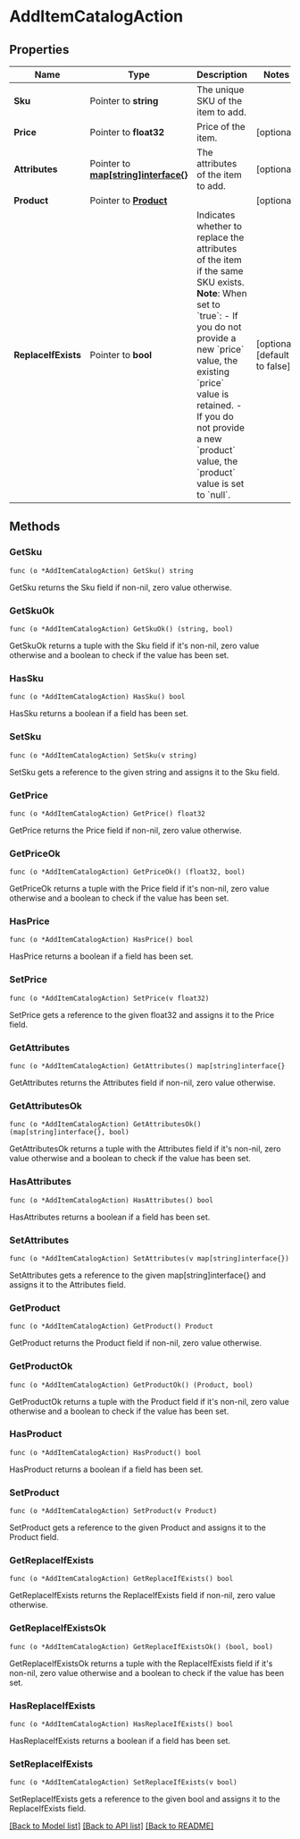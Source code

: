 # AddItemCatalogAction

## Properties

Name | Type | Description | Notes
------------ | ------------- | ------------- | -------------
**Sku** | Pointer to **string** | The unique SKU of the item to add. | 
**Price** | Pointer to **float32** | Price of the item. | [optional] 
**Attributes** | Pointer to [**map[string]interface{}**](.md) | The attributes of the item to add. | [optional] 
**Product** | Pointer to [**Product**](Product.md) |  | [optional] 
**ReplaceIfExists** | Pointer to **bool** | Indicates whether to replace the attributes of the item if the same SKU exists.  **Note**: When set to &#x60;true&#x60;:   - If you do not provide a new &#x60;price&#x60; value, the existing &#x60;price&#x60; value is retained.   - If you do not provide a new &#x60;product&#x60; value, the &#x60;product&#x60; value is set to &#x60;null&#x60;.  | [optional] [default to false]

## Methods

### GetSku

`func (o *AddItemCatalogAction) GetSku() string`

GetSku returns the Sku field if non-nil, zero value otherwise.

### GetSkuOk

`func (o *AddItemCatalogAction) GetSkuOk() (string, bool)`

GetSkuOk returns a tuple with the Sku field if it's non-nil, zero value otherwise
and a boolean to check if the value has been set.

### HasSku

`func (o *AddItemCatalogAction) HasSku() bool`

HasSku returns a boolean if a field has been set.

### SetSku

`func (o *AddItemCatalogAction) SetSku(v string)`

SetSku gets a reference to the given string and assigns it to the Sku field.

### GetPrice

`func (o *AddItemCatalogAction) GetPrice() float32`

GetPrice returns the Price field if non-nil, zero value otherwise.

### GetPriceOk

`func (o *AddItemCatalogAction) GetPriceOk() (float32, bool)`

GetPriceOk returns a tuple with the Price field if it's non-nil, zero value otherwise
and a boolean to check if the value has been set.

### HasPrice

`func (o *AddItemCatalogAction) HasPrice() bool`

HasPrice returns a boolean if a field has been set.

### SetPrice

`func (o *AddItemCatalogAction) SetPrice(v float32)`

SetPrice gets a reference to the given float32 and assigns it to the Price field.

### GetAttributes

`func (o *AddItemCatalogAction) GetAttributes() map[string]interface{}`

GetAttributes returns the Attributes field if non-nil, zero value otherwise.

### GetAttributesOk

`func (o *AddItemCatalogAction) GetAttributesOk() (map[string]interface{}, bool)`

GetAttributesOk returns a tuple with the Attributes field if it's non-nil, zero value otherwise
and a boolean to check if the value has been set.

### HasAttributes

`func (o *AddItemCatalogAction) HasAttributes() bool`

HasAttributes returns a boolean if a field has been set.

### SetAttributes

`func (o *AddItemCatalogAction) SetAttributes(v map[string]interface{})`

SetAttributes gets a reference to the given map[string]interface{} and assigns it to the Attributes field.

### GetProduct

`func (o *AddItemCatalogAction) GetProduct() Product`

GetProduct returns the Product field if non-nil, zero value otherwise.

### GetProductOk

`func (o *AddItemCatalogAction) GetProductOk() (Product, bool)`

GetProductOk returns a tuple with the Product field if it's non-nil, zero value otherwise
and a boolean to check if the value has been set.

### HasProduct

`func (o *AddItemCatalogAction) HasProduct() bool`

HasProduct returns a boolean if a field has been set.

### SetProduct

`func (o *AddItemCatalogAction) SetProduct(v Product)`

SetProduct gets a reference to the given Product and assigns it to the Product field.

### GetReplaceIfExists

`func (o *AddItemCatalogAction) GetReplaceIfExists() bool`

GetReplaceIfExists returns the ReplaceIfExists field if non-nil, zero value otherwise.

### GetReplaceIfExistsOk

`func (o *AddItemCatalogAction) GetReplaceIfExistsOk() (bool, bool)`

GetReplaceIfExistsOk returns a tuple with the ReplaceIfExists field if it's non-nil, zero value otherwise
and a boolean to check if the value has been set.

### HasReplaceIfExists

`func (o *AddItemCatalogAction) HasReplaceIfExists() bool`

HasReplaceIfExists returns a boolean if a field has been set.

### SetReplaceIfExists

`func (o *AddItemCatalogAction) SetReplaceIfExists(v bool)`

SetReplaceIfExists gets a reference to the given bool and assigns it to the ReplaceIfExists field.


[[Back to Model list]](../README.md#documentation-for-models) [[Back to API list]](../README.md#documentation-for-api-endpoints) [[Back to README]](../README.md)


